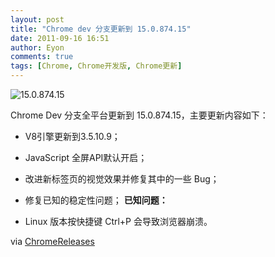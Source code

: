 ```yaml
---
layout: post
title: "Chrome dev 分支更新到 15.0.874.15"
date: 2011-09-16 16:51
author: Eyon
comments: true
tags: [Chrome, Chrome开发版, Chrome更新]
---
```

![](http://img.chromi.org/2011/09/15.0.874.15-550x377.png "15.0.874.15")

Chrome Dev 分支全平台更新到 15.0.874.15，主要更新内容如下：


*   V8引擎更新到3.5.10.9；
*   JavaScript 全屏API默认开启；
*   改进新标签页的视觉效果并修复其中的一些 Bug；
*   修复已知的稳定性问题；
**已知问题：**


*   Linux 版本按快捷键 Ctrl+P 会导致浏览器崩溃。

via [ChromeReleases](http://googlechromereleases.blogspot.com/2011/09/dev-channel-update_15.html)
